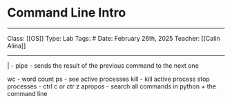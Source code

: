 # Command Line Intro
___
Class: [[OS]]
Type: Lab
Tags: # 
Date: February 26th, 2025
Teacher: [[Calin Alina]]
___

| - pipe - sends the result of the previous command to the next one 

wc - word count 
ps - see active processes 
kill - kill active process
stop processes - ctrl c or ctr z 
apropos - search all commands in python + the command line 